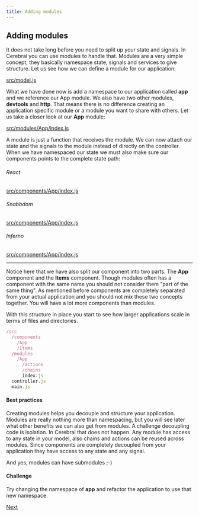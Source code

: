 ```yaml
---
title: Adding modules
---
```


## Adding modules

It does not take long before you need to split up your state and signals. In Cerebral you can use modules to handle that. Modules are a very simple concept, they basically namespace state, signals and services to give structure. Let us see how we can define a module for our application:

[src/model.js](https://github.com/cerebral/cerebral-website-tutorial-next/blob/react/src/controller.js)


What we have done now is add a namespace to our application called **app** and we reference our App module. We also have two other modules, **devtools** and **http**. That means there is no difference creating an application specific module or a module you want to share with others. Let us take a closer look at our **App** module:

[src/modules/App/index.js](https://github.com/cerebral/cerebral-website-tutorial-next/blob/react/src/modules/App/index.js)

A module is just a function that receives the module. We can now attach our state and the signals to the module instead of directly on the controller. When we have namespaced our state we must also make sure our components points to the complete state path:

###### React

[src/components/App/index.js](https://github.com/cerebral/cerebral-website-tutorial-next/blob/react/src/components/App/index.js)

###### Snabbdom

[src/components/App/index.js](https://github.com/cerebral/cerebral-website-tutorial-next/blob/snabbdom/src/components/App/index.js)

###### Inferno

[src/components/App/index.js](https://github.com/cerebral/cerebral-website-tutorial-next/blob/inferno/src/components/App/index.js)

-----

Notice here that we have also split our component into two parts. The **App** component and the **Items** component. Though modules often has a component with the same name you should not consider them "part of the same thing". As mentioned before components are completely separated from your actual application and you should not mix these two concepts together. You will have a lot more components than modules.

With this structure in place you start to see how larger applications scale in terms of files and directories.

```javascript
/src
  /components
    /App
    /Items
  /modules
    /App
      /actions
      /chains
      index.js
  controller.js
  main.js
```

#### Best practices
Creating modules helps you decouple and structure your application. Modules are really nothing more than namespacing, but you will see later what other benefits we can also get from modules. A challenge decoupling code is isolation. In Cerebral that does not happen. Any module has access to any state in your model, also chains and actions can be reused across modules. Since components are completely decoupled from your application they have access to any state and any signal.

And yes, modules can have submodules ;-)

#### Challenge
Try changing the namespace of **app** and refactor the application to use that new namespace.

[Next](./03_creating_actions.en.md)

